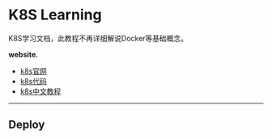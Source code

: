 # K8S Learning

K8S学习文档，此教程不再详细解说Docker等基础概念。

**website.**

- [k8s官网](https://kubernetes.io)
- [k8s代码](https://github.com/kubernetes/kubernetes)
- [k8s中文教程](https://kubernetes.io/zh/docs/tutorials)

---

## Deploy
